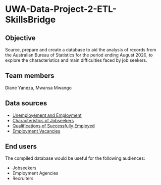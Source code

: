 # UWA-Data-Project-2-ETL-SkillsBridge

## Objective 
Source, prepare and create a database to aid the analysis of records from the Australian Bureau of Statistics for the period ending August 2020, to explore the characteristics and main difficulties faced by job seekers.

## Team members
Diane Yaneza,
Mwansa Mwango

## Data sources
- [Unemployement and Employment](https://www.abs.gov.au/statistics/labour/employment-and-unemployment/participation-job-search-and-mobility-australia/feb-2020#data-download)
- [Characteristics of Jobseekers](https://www.abs.gov.au/statistics/labour/employment-and-unemployment/participation-job-search-and-mobility-australia/feb-2020#seeking-a-job)
- [Qualifications of Successfully Employed](https://www.abs.gov.au/statistics/people/education/qualifications-and-work/2018-19#data-download)
- [Employment Vacancies](https://www.abs.gov.au/statistics/labour/employment-and-unemployment/job-vacancies-australia/nov-2020#data-download)

## End users

The compiled database would be useful for the following audiences:
- Jobseekers
- Employment Agencies
- Recruiters



